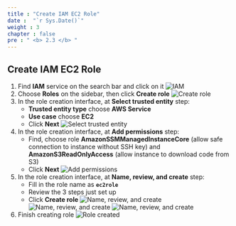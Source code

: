 ```yaml
---
title : "Create IAM EC2 Role"
date :  "`r Sys.Date()`" 
weight : 3
chapter : false
pre : " <b> 2.3 </b> "
---
```


## Create IAM EC2 Role

1. Find **IAM** service on the search bar and click on it
![IAM](/workshop01-AWS-FCJ-2024/images/2-3/01.png?width=50pc)
2. Choose **Roles** on the sidebar, then click **Create role**
![Create role](/workshop01-AWS-FCJ-2024/images/2-3/02.png?width=50pc)
3. In the role creation interface, at **Select trusted entity** step:
    - **Trusted entity type** choose **AWS Service**
    - **Use case** choose **EC2**
    - Click **Next**
![Select trusted entity](/workshop01-AWS-FCJ-2024/images/2-3/03.png?width=50pc)
4. In the role creation interface, at **Add permissions** step:
    - Find, choose role **AmazonSSMManagedInstanceCore** (allow safe connection to instance without SSH key) and **AmazonS3ReadOnlyAccess** (allow instance to download code from S3)
    - Click **Next**
![Add permissions](/workshop01-AWS-FCJ-2024/images/2-3/04.png?width=50pc)
5. In the role creation interface, at **Name, review, and create** step:
    - Fill in the role name as **`ec2role`**
    - Review the 3 steps just set up
    - Click **Create role**
![Name, review, and create](/workshop01-AWS-FCJ-2024/images/2-3/05.png?width=50pc)
![Name, review, and create](/workshop01-AWS-FCJ-2024/images/2-3/06.png?width=50pc)
![Name, review, and create](/workshop01-AWS-FCJ-2024/images/2-3/07.png?width=50pc)
6. Finish creating role
![Role created](/workshop01-AWS-FCJ-2024/images/2-3/08.png?width=50pc)